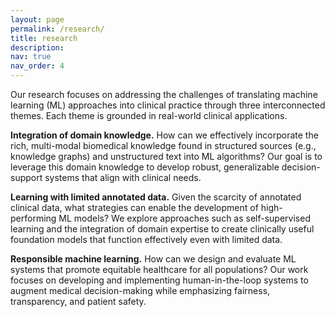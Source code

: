 ```yaml
---
layout: page
permalink: /research/
title: research
description: 
nav: true
nav_order: 4
---
```


Our research focuses on addressing the challenges of translating machine learning (ML) approaches into clinical practice through three interconnected themes. Each theme is grounded in real-world clinical applications.

**Integration of domain knowledge.** How can we effectively incorporate the rich, multi-modal biomedical knowledge found in structured sources (e.g., knowledge graphs) and unstructured text into ML algorithms? Our goal is to leverage this domain knowledge to develop robust, generalizable decision-support systems that align with clinical needs.

**Learning with limited annotated data.** Given the scarcity of annotated clinical data, what strategies can enable the development of high-performing ML models? We explore approaches such as self-supervised learning and the integration of domain expertise to create clinically useful foundation models that function effectively even with limited data.

**Responsible machine learning.** How can we design and evaluate ML systems that promote equitable healthcare for all populations? Our work focuses on developing and implementing human-in-the-loop systems to augment medical decision-making while emphasizing fairness, transparency, and patient safety.

<!-- # Research Areas

## Clinical Foundation Models

## Rare Disease Diagnosis

##  -->
